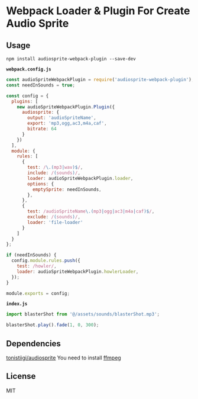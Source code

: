 # Webpack Loader & Plugin For Create Audio Sprite 

## Usage

```
npm install audiosprite-webpack-plugin --save-dev
```

**`webpack.config.js`**

```javascript
const audioSpriteWebpackPlugin = require('audiosprite-webpack-plugin');
const needInSounds = true;

const config = {
  plugins: [
    new audioSpriteWebpackPlugin.Plugin({
      audiosprite: {
        output: 'audioSpriteName',
        export: 'mp3,ogg,ac3,m4a,caf',
        bitrate: 64
      }
    })
  ],
  module: {
    rules: [
      {
        test: /\.(mp3|wav)$/,
        include: /(sounds)/,
        loader: audioSpriteWebpackPlugin.loader,
        options: {
          emptySprite: needInSounds,
        },
      },
      {
        test: /audioSpriteName\.(mp3|ogg|ac3|m4a|caf)$/,
        exclude: /(sounds)/,
        loader: 'file-loader'
      }
    ]
  }
};

if (needInSounds) {
  config.module.rules.push({
    test: /howler/,
    loader: audioSpriteWebpackPlugin.howlerLoader,
  });
}

module.exports = config;
```

**`index.js`**

```javascript
import blasterShot from '@/assets/sounds/blasterShot.mp3';

blasterShot.play().fade(1, 0, 300);
```

## Dependencies

[tonistiigi/audiosprite](https://github.com/tonistiigi/audiosprite#dependencies)
You need to install [ffmpeg](https://www.ffmpeg.org/)

## License

MIT
